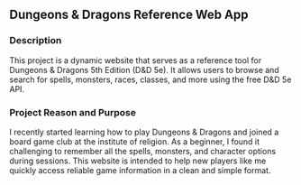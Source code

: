 ## Dungeons & Dragons Reference Web App
### Description
This project is a dynamic website that serves as a reference tool for Dungeons & Dragons 5th Edition (D&D 5e). It allows users to browse and search for spells, monsters, races, classes, and more using the free D&D 5e API.

### Project Reason and Purpose
I recently started learning how to play Dungeons & Dragons and joined a board game club at the institute of religion. As a beginner, I found it challenging to remember all the spells, monsters, and character options during sessions. This website is intended to help new players like me quickly access reliable game information in a clean and simple format.